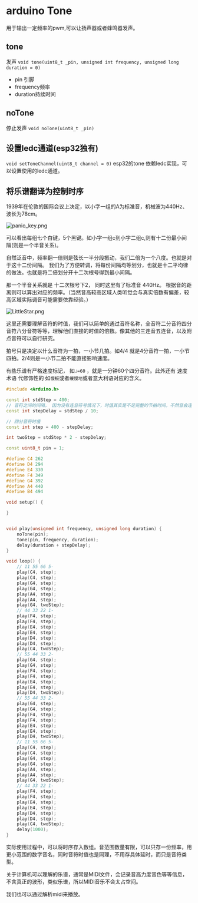 # arduino Tone

用于输出一定频率的pwm,可以让扬声器或者蜂鸣器发声。

## tone
发声
`void tone(uint8_t _pin, unsigned int frequency, unsigned long duration = 0)`
* pin 引脚
* frequency频率
* duration持续时间

## noTone
停止发声
`void noTone(uint8_t _pin)`

## 设置ledc通道(esp32独有)
`void setToneChannel(uint8_t channel = 0)`
esp32的tone 依赖ledc实现，可以设置使用的ledc通道。

## 将乐谱翻译为控制时序

1939年在伦敦的国际会议上决定，以小字一组的A为标准音，机械波为440Hz、波长为78cm。

![panio_key.png](panio_key.png)

可以看出每组七个白键，5个黑键。如小字一组c到小字二组c,则有十二份最小间隔(则是一个半音关系)。

自然泛音中，频率翻一倍则是弦长一半分段振动，我们二倍为一个八度。也就是对于这十二份间隔。
我们为了方便转调，将每份间隔均等划分，也就是十二平均律的做法。也就是将二倍划分开十二次根号得到最小间隔。

那一个半音关系就是 十二次根号下2， 同时这里有了标准音 440Hz。 根据音的距离则可以算出对应的频率。（当然音高较高区域人类听觉会与真实倍数有偏差，较高区域实际调音可能需要依靠经验。）

![LittleStar.png](LittleStar.png)

这里还需要理解音符的时值，我们可以简单的通过音符名称，全音符二分音符四分音符八分音符等等，理解他们直接的时值的倍数。像其他的三连音五连音，以及附点音符可以自行研究。

拍号只是决定以什么音符为一拍，一小节几拍。如4/4 就是4分音符一拍，一小节四拍。2/4则是一小节二拍不能直接影响速度。

有些乐谱有严格速度标记， 如`♩=60` ，就是一分钟60个四分音符。此外还有 速度术语 代修饰性的 如`慢板`或者`缓慢地`或者意大利语对应的含义。


```C++
#include <Arduino.h>

const int stdStep = 400;
// 音符之间的间隔， 因为没有连音符号情况下，时值其实是不足完整的节拍时间，不然音会连起来。
const int stepDelay = stdStep / 10;

// 四分音符时值
const int step = 400 - stepDelay;

int twoStep = stdStep * 2 - stepDelay;

const uint8_t pin = 1;

#define C4 262
#define D4 294
#define E4 330
#define F4 349
#define G4 392
#define A4 440
#define B4 494

void setup() {

}


void play(unsigned int frequency, unsigned long duration) {
    noTone(pin);
    tone(pin, frequency, duration);
    delay(duration + stepDelay);
}

void loop() {
    // 11 55 66 5-
    play(C4, step);
    play(C4, step);
    play(G4, step);
    play(G4, step);
    play(A4, step);
    play(A4, step);
    play(G4, twoStep);
    // 44 33 22 1-
    play(F4, step);
    play(F4, step);
    play(E4, step);
    play(E4, step);
    play(D4, step);
    play(D4, step);
    play(C4, twoStep);
    // 55 44 33 2-
    play(G4, step);
    play(G4, step);
    play(F4, step);
    play(F4, step);
    play(E4, step);
    play(E4, step);
    play(D4, twoStep);
    // 55 44 33 2-
    play(G4, step);
    play(G4, step);
    play(F4, step);
    play(F4, step);
    play(E4, step);
    play(E4, step);
    play(D4, twoStep);
    // 11 55 66 5-
    play(C4, step);
    play(C4, step);
    play(G4, step);
    play(G4, step);
    play(A4, step);
    play(A4, step);
    play(G4, twoStep);
    // 44 33 22 1-
    play(F4, step);
    play(F4, step);
    play(E4, step);
    play(E4, step);
    play(D4, step);
    play(D4, step);
    play(C4, twoStep);
    delay(1000);
}


```

实际使用过程中，可以将时序存入数组。音范围数量有限，可以只存一份频率，用更小范围的数字音名，同时音符时值也是同理，不用存具体延时，而只是音符类型。

关于计算机可以理解的乐谱，通常是MIDI文件，会记录音高力度音色等等信息，不含真正的波形，类似乐谱，所以MIDI音乐不会太占空间。

我们也可以通过解析midi来播放。